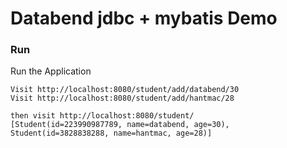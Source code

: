 # Databend jdbc + mybatis Demo


### Run

Run the Application

```
Visit http://localhost:8080/student/add/databend/30
Visit http://localhost:8080/student/add/hantmac/28

then visit http://localhost:8080/student/
[Student(id=223990987789, name=databend, age=30), Student(id=3828838288, name=hantmac, age=28)]
```

